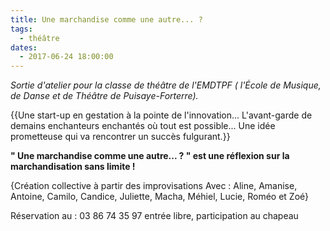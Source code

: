 ```yaml
---
title: Une marchandise comme une autre... ?
tags: 
  - théâtre
dates:
  - 2017-06-24 18:00:00
---
```


*Sortie d'atelier pour la classe de théâtre de l'EMDTPF ( l'École de Musique, de Danse et de Théâtre de Puisaye-Forterre).*

{{Une start-up en gestation à la pointe de l'innovation...
L'avant-garde de demains enchanteurs enchantés où tout est possible...
Une idée prometteuse qui va rencontrer un succès fulgurant.}}

**" Une marchandise comme une autre... ? " est une réflexion sur la marchandisation sans limite !**

{Création collective à partir des improvisations
Avec : Aline, Amanise, Antoine, Camilo, Candice, Juliette, Macha, Méhiel, Lucie, Roméo et Zoé}

Réservation au : 03 86 74 35 97
entrée libre, participation au chapeau

